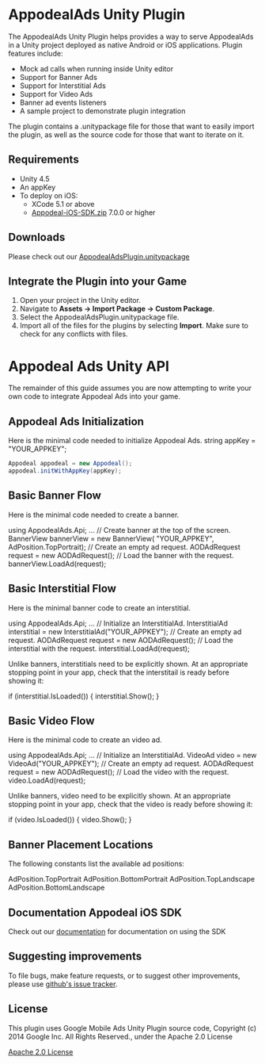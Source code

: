 AppodealAds Unity Plugin
==============================

The AppodealAds Unity Plugin helps provides a way to
serve AppodealAds in a Unity project deployed as native Android or iOS
applications. Plugin features include:

* Mock ad calls when running inside Unity editor
* Support for Banner Ads
* Support for Interstitial Ads
* Support for Video Ads
* Banner ad events listeners
* A sample project to demonstrate plugin integration

The plugin contains a .unitypackage file for those that want to easily import
the plugin, as well as the source code for those that want to iterate on it.

Requirements
------------
* Unity 4.5
* An appKey
* To deploy on iOS:
    * XCode 5.1 or above
    * [Appodeal-iOS-SDK.zip](http://dl.dropbox.com/s/tandgz79v1t971q/Appodeal-iOS-SDK.zip)
    7.0.0 or higher

Downloads
----------
Please check out our [AppodealAdsPlugin.unitypackage](http://dl.dropbox.com/s/zg1no6xfiv42lw8/AppodealAdsPlugin.unitypackage)

Integrate the Plugin into your Game
-----------------------------------

1. Open your project in the Unity editor.
2. Navigate to **Assets -> Import Package -> Custom Package**.
3. Select the AppodealAdsPlugin.unitypackage file.
4. Import all of the files for the plugins by selecting **Import**. Make sure
to check for any conflicts with files.

Appodeal Ads Unity API
===========================

The remainder of this guide assumes you are now attempting to write your own
code to integrate Appodeal Ads into your game.

Appodeal Ads Initialization 
-----------------
Here is the minimal code needed to initialize Appodeal Ads.
string appKey = "YOUR_APPKEY";
```c#
Appodeal appodeal = new Appodeal();
appodeal.initWithAppKey(appKey);
```

Basic Banner Flow
-----------------
Here is the minimal code needed to create a banner.

using AppodealAds.Api;
...
// Create banner at the top of the screen.
BannerView bannerView = new BannerView(
"YOUR_APPKEY", AdPosition.TopPortrait);
// Create an empty ad request.
AODAdRequest request = new AODAdRequest();
// Load the banner with the request.
bannerView.LoadAd(request);

Basic Interstitial Flow
-----------------------
Here is the minimal banner code to create an interstitial.

using AppodealAds.Api;
...
// Initialize an InterstitialAd.
InterstitialAd interstitial = new InterstitialAd("YOUR_APPKEY");
// Create an empty ad request.
AODAdRequest request = new AODAdRequest();
// Load the interstitial with the request.
interstitial.LoadAd(request);

Unlike banners, interstitials need to be explicitly shown. At an appropriate
stopping point in your app, check that the interstitail is ready before
showing it:

if (interstitial.IsLoaded()) {
    interstitial.Show();
}

Basic Video Flow
-----------------------
Here is the minimal code to create an video ad.

using AppodealAds.Api;
...
// Initialize an InterstitialAd.
VideoAd video = new VideoAd("YOUR_APPKEY");
// Create an empty ad request.
AODAdRequest request = new AODAdRequest();
// Load the video with the request.
video.LoadAd(request);

Unlike banners, video need to be explicitly shown. At an appropriate
stopping point in your app, check that the video is ready before
showing it:

if (video.IsLoaded()) {
    video.Show();
}

Banner Placement Locations
--------------------------
The following constants list the available ad positions:

AdPosition.TopPortrait
AdPosition.BottomPortrait
AdPosition.TopLandscape
AdPosition.BottomLandscape

Documentation Appodeal iOS SDK
--------------
Check out our [documentation](https://github.com/appodeal/appodeal-ios-demo/wiki) for documentation on using the SDK

Suggesting improvements
------------------------
To file bugs, make feature requests, or to suggest other improvements, please use [github's issue tracker](https://github.com/appodeal/appodeal-unity-plugin/issues).

License
-------

This plugin uses Google Mobile Ads Unity Plugin source code, Copyright (c) 2014 Google Inc. All Rights Reserved., under the Apache 2.0 License

[Apache 2.0 License](http://www.apache.org/licenses/LICENSE-2.0.html)
